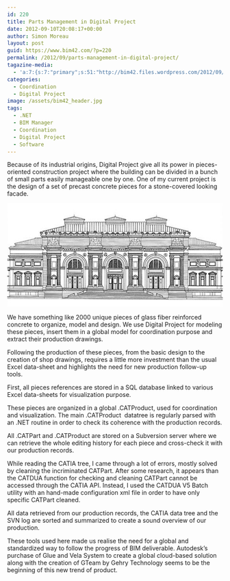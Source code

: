 ```yaml
---
id: 220
title: Parts Management in Digital Project
date: 2012-09-10T20:08:17+00:00
author: Simon Moreau
layout: post
guid: https://www.bim42.com/?p=220
permalink: /2012/09/parts-management-in-digital-project/
tagazine-media:
  - 'a:7:{s:7:"primary";s:51:"http://bim42.files.wordpress.com/2012/09/facade.jpg";s:6:"images";a:1:{s:51:"http://bim42.files.wordpress.com/2012/09/facade.jpg";a:6:{s:8:"file_url";s:51:"http://bim42.files.wordpress.com/2012/09/facade.jpg";s:5:"width";i:552;s:6:"height";i:264;s:4:"type";s:5:"image";s:4:"area";i:145728;s:9:"file_path";b:0;}}s:6:"videos";a:0:{}s:11:"image_count";i:1;s:6:"author";s:8:"11101104";s:7:"blog_id";s:8:"35202242";s:9:"mod_stamp";s:19:"2012-09-10 20:08:17";}'
categories:
  - Coordination
  - Digital Project
image: /assets/bim42_header.jpg
tags:
  - .NET
  - BIM Manager
  - Coordination
  - Digital Project
  - Software
---
```

Because of its industrial origins, Digital Project give all its power in pieces-oriented construction project where the building can be divided in a bunch of small parts easily manageable one by one. One of my current project is the design of a set of precast concrete pieces for a stone-covered looking facade.

![facade](/assets/2012/09/facade.jpg)

We have something like 2000 unique pieces of glass fiber reinforced concrete to organize, model and design. We use Digital Project for modeling these pieces, insert them in a global model for coordination purpose and extract their production drawings.

Following the production of these pieces, from the basic design to the creation of shop drawings, requires a little more investment than the usual Excel data-sheet and highlights the need for new production follow-up tools.

First, all pieces references are stored in a SQL database linked to various Excel data-sheets for visualization purpose.

These pieces are organized in a global .CATProduct, used for coordination and visualization. The main .CATProduct  datatree is regularly parsed with an .NET routine in order to check its coherence with the production records.

All .CATPart and .CATProduct are stored on a Subversion server where we can retrieve the whole editing history for each piece and cross-check it with our production records.
  
While reading the CATIA tree, I came through a lot of errors, mostly solved by cleaning the incriminated CATPart. After some research, it appears than the CATDUA function for checking and cleaning CATPart cannot be accessed through the CATIA API. Instead, I used the CATDUA V5 Batch utility with an hand-made configuration xml file in order to have only specific CATPart cleaned.

All data retrieved from our production records, the CATIA data tree and the SVN log are sorted and summarized to create a sound overview of our production.

These tools used here made us realise the need for a global and standardized way to follow the progress of BIM deliverable. Autodesk’s purchase of Glue and Vela System to create a global cloud-based solution along with the creation of GTeam by Gehry Technology seems to be the beginning of this new trend of product.